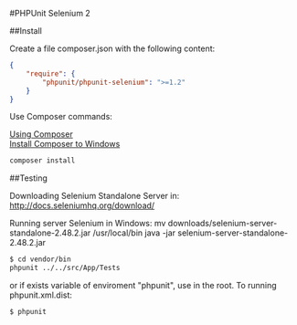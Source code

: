 #PHPUnit Selenium 2

##Install

Create a file composer.json with the following content:
    
```json 
{
    "require": {
        "phpunit/phpunit-selenium": ">=1.2"
    }
}
```

Use Composer commands:

[Using Composer](https://getcomposer.org/doc/00-intro.md#downloading-the-composer-executable)
<br/>
[Install Composer to Windows](https://getcomposer.org/doc/00-intro.md#using-the-installer)

```bash
composer install
```

##Testing

Downloading Selenium Standalone Server in:
    http://docs.seleniumhq.org/download/

Running server Selenium in Windows:
    mv downloads/selenium-server-standalone-2.48.2.jar /usr/local/bin
    java -jar selenium-server-standalone-2.48.2.jar

```bash
$ cd vendor/bin
phpunit ../../src/App/Tests
```

or if exists variable of enviroment "phpunit", use in the root.
To running phpunit.xml.dist:

```bash
$ phpunit
```